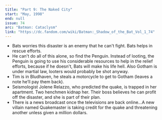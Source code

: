 ```yaml
---
title: "Part 9: The Naked City"
start: "May, 1998"
end: null
issue: 74
arc: "Batman: Cataclysm"
link: "https://dc.fandom.com/wiki/Batman:_Shadow_of_the_Bat_Vol_1_74"
---
```


- Bats worries this disaster is an enemy that he can't fight. Bats helps in rescue efforts.
- He can't do all of this alone, so find the Penguin. Instead of looting, the Penguin is going to use his considerable resources to help in the relief efforts, because if he doesn't, Bats will make his life hell. Also Gotham is under martial law, looters would probably be shot anyway.
- Tim is in Bludhaven, he steals a motorcycle to get to Gotham (leaves a note he’ll pay them back).
- Seismologist Jolene Relazzo, who predicted the quake, is trapped in her apartment. Two henchmen kidnap her. Their boss believes he can profit off the disaster, and she is part of their plan.
- There is a news broadcast once the televisions are back online...A new villain named Quakemaster is taking credit for the quake and threatening another unless given a million dollars.
